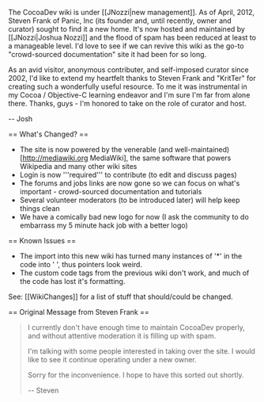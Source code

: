 The CocoaDev wiki is under [[JNozzi|new management]]. As of April, 2012, Steven Frank of Panic, Inc (its founder and, until recently, owner and curator) sought to find it a new home. It's now hosted and maintained by [[JNozzi|Joshua Nozzi]] and the flood of spam has been reduced at least to a manageable level. I'd love to see if we can revive this wiki as the go-to "crowd-sourced documentation" site it had been for so long.

As an avid visitor, anonymous contributer, and self-imposed curator since 2002, I'd like to extend my heartfelt thanks to Steven Frank and "KritTer" for creating such a wonderfully useful resource. To me it was instrumental in my Cocoa / Objective-C learning endeavor and I'm sure I'm far from alone there. Thanks, guys - I'm honored to take on the role of curator and host.

-- Josh

== What's Changed? ==

* The site is now powered by the venerable (and well-maintained) [http://mediawiki.org MediaWiki], the same software that powers Wikipedia and many other wiki sites
* Login is now '''required''' to contribute (to edit and discuss pages)
* The forums and jobs links are now gone so we can focus on what's important - crowd-sourced documentation and tutorials
* Several volunteer moderators (to be introduced later) will help keep things clean
* We have a comically bad new logo for now (I ask the community to do embarrass my 5 minute hack job with a better logo)

== Known Issues ==

* The import into this new wiki has turned many instances of '*' in the code into ' ', thus pointers look weird.
* The custom code tags from the previous wiki don't work, and much of the code has lost it's formatting.

See: [[WikiChanges]] for a list of stuff that should/could be changed.


== Original Message from Steven Frank ==

<blockquote>
I currently don't have enough time to maintain CocoaDev properly, and without attentive moderation it is filling up with spam.

I'm talking with some people interested in taking over the site. I would like to see it continue operating under a new owner.

Sorry for the inconvenience. I hope to have this sorted out shortly.

-- Steven
</blockquote>